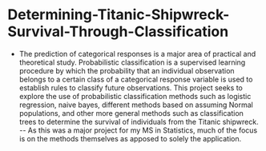 # Determining-Titanic-Shipwreck-Survival-Through-Classification
-  The prediction of categorical responses is a major area of practical and theoretical study. Probabilistic 
   classification is a supervised learning procedure by which the probability that an individual observation 
   belongs to a certain class of a categorical response variable is used to establish rules to classify future 
   observations. This project seeks to explore the use of probabilistic classification methods such as logistic 
   regression, naive bayes, different methods based on assuming Normal populations, and other more general 
   methods such as classification trees to determine the survival of individuals from the Titanic shipwreck. 
-- As this was a major project for my MS in Statistics, much of the focus is on the methods themselves as apposed 
   to solely the application.

